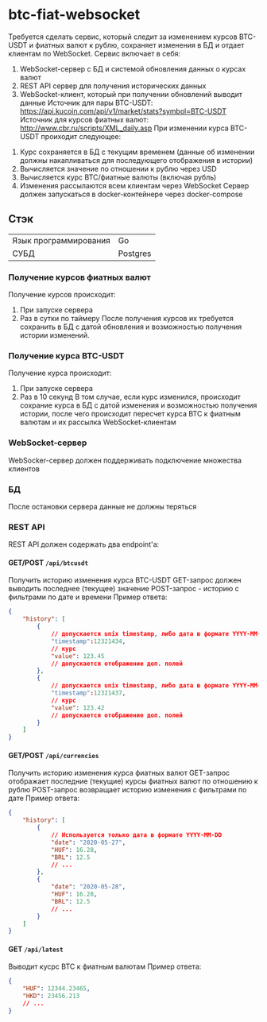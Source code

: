 # btc-fiat-websocket

Требуется сделать сервис, который следит за изменением курсов BTC-USDT и фиатных валют к рублю, сохраняет изменения в БД и отдает клиентам по WebSocket.
Сервис включает в себя:
1) WebSocket-сервер с БД и системой обновления данных о курсах валют
2) REST API сервер для получения исторических данных
3) WebSocket-клиент, который при получении обновлений выводит данные 
Источник для пары BTC-USDT: <https://api.kucoin.com/api/v1/market/stats?symbol=BTC-USDT>
Источник для курсов фиатных валют: <http://www.cbr.ru/scripts/XML_daily.asp>
При изменении курса BTC-USDT проиходит следующее:
1. Курс сохраняется в БД с текущим временем (данные об изменении должны накапливаться для последующего отображения в истории)
2. Вычисляется значение по отношении к рублю через USD
3. Вычисляется курс BTC/фиатные валюты (включая рубль)
4. Изменения рассылаются всем клиентам через WebSocket
Сервер должен запускаться в docker-контейнере через docker-compose
## Стэк
|                        |                        |
|------------------------|------------------------|
| Язык программирования  | Go                     |
| СУБД                   | Postgres               |





### Получение курсов фиатных валют
Получение курсов происходит:
1) При запуске сервера
2) Раз в сутки по таймеру
После получения курсов их требуется сохранить в БД с датой обновления и возможностью получения истории изменений.
### Получение курса BTC-USDT
Получение курса происходит:
1) При запуске сервера
2) Раз в 10 секунд
В том случае, если курс изменился, происходит сохрание курса в БД с датой изменения и возможностью получения истории, после чего происходит пересчет курса BTC к фиатным валютам и их рассылка WebSocket-клиентам
### WebSocket-сервер
WebSocker-сервер должен поддерживать подключение множества клиентов
### БД
После остановки сервера данные не должны теряться
### REST API
REST API должен содержать два endpoint'а:
#### GET/POST `/api/btcusdt`
Получить историю изменения курса BTC-USDT
GET-запрос должен выводить последнее (текущее) значение
POST-запрос - историю с фильтрами по дате и времени 
Пример ответа:
```json
{
    "history": [
        {
            // допускается unix timestamp, либо дата в формате YYYY-MM-DD HH:mm:ss
            "timestamp":12321434,
            // курс
            "value": 123.45
            // допускается отображение доп. полей
        },
        {
            // допускается unix timestamp, либо дата в формате YYYY-MM-DD HH:mm:ss
            "timestamp":12321437,
            // курс
            "value": 123.42
            // допускается отображение доп. полей
        }
    ]
}
```
#### GET/POST `/api/currencies`
Получить историю изменения курса фиатных валют
GET-запрос отображает последние (текущие) курсы фиатных валют по отношению к рублю
POST-запрос возвращает историю изменения с фильтрами по дате 
Пример ответа:
```json
{
    "history": [
        {
            // Используется только дата в формате YYYY-MM-DD
            "date": "2020-05-27",
            "HUF": 16.28,
            "BRL": 12.5
            // ...
        },
        {
            "date": "2020-05-28",
            "HUF": 16.28,
            "BRL": 12.5
            // ...
        }
    ]
}
```
#### GET `/api/latest`
Выводит кусрс BTC к фиатным валютам
Пример ответа:
```json
{
    "HUF": 12344.23465,
    "HKD": 23456.213
    // ...
}
```

